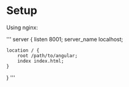 Setup
========

Using nginx:

'''
server {
    listen 8001;
    server_name localhost;
    
    location / {
        root /path/to/angular;
        index index.html;
    }
}
'''
